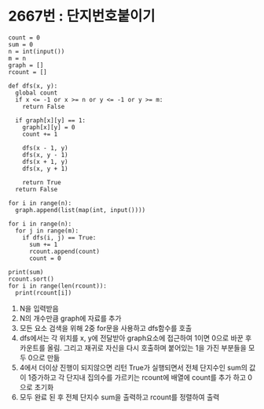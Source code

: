 # 2667번 : 단지번호붙이기

```
count = 0
sum = 0
n = int(input())
m = n
graph = []
rcount = []

def dfs(x, y):
  global count
  if x <= -1 or x >= n or y <= -1 or y >= m:
    return False

  if graph[x][y] == 1:
    graph[x][y] = 0
    count += 1

    dfs(x - 1, y)
    dfs(x, y - 1)
    dfs(x + 1, y)
    dfs(x, y + 1)

    return True
  return False

for i in range(n):
  graph.append(list(map(int, input())))

for i in range(n):
  for j in range(m):
    if dfs(i, j) == True:
      sum += 1
      rcount.append(count)
      count = 0

print(sum)
rcount.sort()
for i in range(len(rcount)):
  print(rcount[i])
```

1. N을 입력받음
2. N의 개수만큼 graph에 자료를 추가
3. 모든 요소 검색을 위해 2중 for문을 사용하고 dfs함수를 호출
4. dfs에서는 각 위치를 x, y에 전달받아 graph요소에 접근하여 1이면 0으로 바꾼 후 카운트를 올림. 그리고 재귀로 자신을 다시 호출하며 붙어있는 1을 가진 부분들을 모두 0으로 만듦
5. 4에서 더이상 진행이 되지않으면 리턴 True가 실행되면서 전체 단지수인 sum의 값이 1증가하고 각 단지내 집의수를 가르키는 rcount에 배열에 count를 추가 하고 0으로 초기화
6. 모두 완료 된 후 전체 단지수 sum을 출력하고 rcount를 정렬하여 출력
